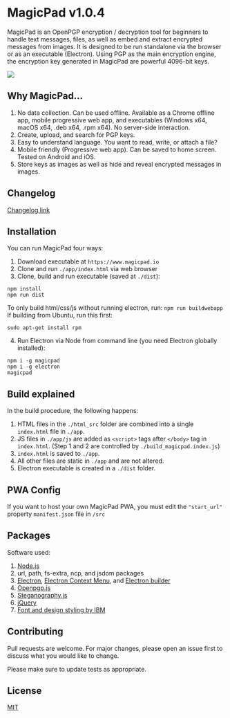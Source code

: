 # MagicPad v1.0.4

MagicPad is an OpenPGP encryption / decryption tool for beginners to handle text messages, files, as well as embed and extract encrypted messages from images. It is designed to be run standalone via the browser or as an executable (Electron).
Using PGP as the main encryption engine, the encryption key generated in MagicPad are powerful 4096-bit keys.

![](demo.gif)

## Why MagicPad...

1. No data collection. Can be used offline. Available as a Chrome offline app, mobile progressive web app, and executables (Windows x64, macOS x64, .deb x64, .rpm x64). No server-side interaction.
2. Create, upload, and search for PGP keys.
3. Easy to understand language. You want to read, write, or attach a file?
4. Mobile friendly (Progressive web app). Can be saved to home screen. Tested on Android and iOS.
5. Store keys as images as well as hide and reveal encrypted messages in images.

## Changelog
[Changelog link](https://github.com/hyundotio/magicpad/blob/master/changelog.md)

## Installation

You can run MagicPad four ways:
1. Download executable at `https://www.magicpad.io`
2. Clone and run `./app/index.html` via web browser
3. Clone, build and run executable (saved at `./dist`):
```
npm install
npm run dist
```
To only build html/css/js without running electron, run: `npm run buildwebapp`
If building from Ubuntu, run this first:
```
sudo apt-get install rpm
```
4. Run Electron via Node from command line (you need Electron globally installed):
```
npm i -g magicpad
npm i -g electron
magicpad
```

## Build explained

In the build procedure, the following happens:
1. HTML files in the `./html_src` folder are combined into a single `index.html` file in `./app`.
2. JS files in `./app/js` are added as `<script>` tags after `</body>` tag in `index.html`. (Step 1 and 2 are controlled by `./build_magicpad.index.js`)
3. `index.html` is saved to `./app`.
4. All other files are static in `./app` and are not altered.
5. Electron executable is created in a `./dist` folder.

## PWA Config

If you want to host your own MagicPad PWA, you must edit the `"start_url"` property `manifest.json` file in `/src`

## Packages

Software used:
1. [Node.js](https://nodejs.org)
2. url, path, fs-extra, ncp, and jsdom packages
3. [Electron](https://electronjs.org/), [Electron Context Menu](https://github.com/sindresorhus/electron-context-menu), and [Electron builder](https://www.electron.build/)
4. [Openpgp.js](https://github.com/openpgpjs/openpgpjs)
5. [Steganography.js](https://github.com/petereigenschink/steganography.js/)
6. [jQuery](https://jquery.com/)
7. [Font and design styling by IBM](https://www.ibm.com/design/language/)

## Contributing

Pull requests are welcome. For major changes, please open an issue first to discuss what you would like to change.

Please make sure to update tests as appropriate.

## License
[MIT](https://choosealicense.com/licenses/mit/)
